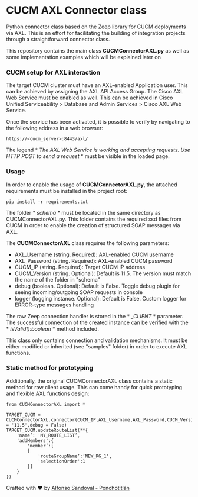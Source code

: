 # CUCM AXL Connector class
Python connector class based on the Zeep library for CUCM deployments via AXL. This is an effort for facilitating the building of integration projects through a straightforward connector class.

This repository contains the main class **CUCMConnectorAXL.py** as well as some implementation examples which will be explained later on

### CUCM setup for AXL interaction
The target CUCM cluster must have an AXL-enabled Application user. This can be achieved by assigning the AXL API Access Group. The Cisco AXL Web Service must be enabled as well. This can be achieved in Cisco Unified Serviceability > Database and Admin Services > Cisco AXL Web Service. 

Once the service has been activated, it is possible to verify by navigating to the following address in a web browser:

```
https://<cucm_server>:8443/axl/
```

The legend * *The AXL Web Service is working and accepting requests. Use HTTP POST to send a request* * must be visible in the loaded page.

### Usage
In order to enable the usage of **CUCMConnectorAXL.py**, the attached requirements must be installed in the project root:

```
pip install -r requirements.txt 
```

The folder * *schema* * must be located in the same directory as CUCMConnectorAXL.py. This folder contains the required xsd files from CUCM in order to enable the creation of structured SOAP messages via AXL.

The **CUCMConnectorAXL** class requires the following parameters:

- AXL_Username (string. Required): AXL-enabled CUCM username
- AXL_Password (string. Required): AXL-enabled CUCM password
- CUCM_IP (string. Required): Target CUCM IP address    
- CUCM_Version (string. Optional): Default is 11.5. The version must match the name of the folder in "schema"
- debug (boolean. Optional): Default is False. Toggle debug plugin for seeing incoming/outgoing SOAP requests in console
- logger (logging instance. Optional): Default is False. Custom logger for ERROR-type messages handling

The raw Zeep connection handler is stored in the * *_CLIENT* * parameter. The successful connection of the created instance can be verified with the * *isValid():boolean* * method included.

This class only contains connection and validation mechanisms. It must be either modified or inherited (see "samples" folder) in order to execute AXL functions.

### Static method for prototyping
Additionally, the original CUCMConnectorAXL class contains a static method for raw client usage. This can come handy for quick prototyping and flexible AXL functions design:

```
from CUCMConnectorAXL import *

TARGET_CUCM = CUCMConnectorAXL.connector(CUCM_IP,AXL_Username,AXL_Password,CUCM_Version = '11.5',debug = False)
TARGET_CUCM.updateRouteList(**{
    'name’: 'MY_ROUTE_LIST’,
    'addMembers':{
        'member’:[
        {
            'routeGroupName’:’NEW_RG_1',
            'selectionOrder':1 
        }]
    }
})
```

Crafted with :heart: by [Alfonso Sandoval - Ponchotitlán](https://www.linkedin.com/in/asandovalros)
